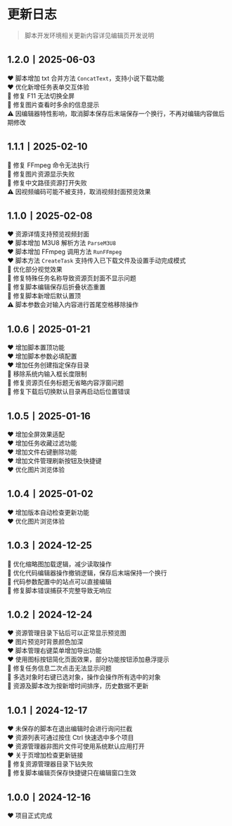# 更新日志

> 脚本开发环境相关更新内容详见编辑页开发说明

## 1.2.0丨2025-06-03
♥️ 脚本增加 txt 合并方法 `ConcatText`，支持小说下载功能  
♥️ 优化新增任务表单交互体验  
🔧 修复 F11 无法切换全屏  
🔧 修复图片查看时多余的信息提示  
⚠️ 因编辑器特性影响，取消脚本保存后末端保存一个换行，不再对编辑内容做后期修改  

## 1.1.1丨2025-02-10
🔧 修复 FFmpeg 命令无法执行  
🔧 修复图片资源显示失败  
🔧 修复中文路径资源打开失败  
⚠️ 因视频编码可能不被支持，取消视频封面预览效果  

## 1.1.0丨2025-02-08
♥️ 资源详情支持预览视频封面  
♥️ 脚本增加 M3U8 解析方法 `ParseM3U8`  
♥️ 脚本增加 FFmpeg 调用方法 `RunFFmpeg`  
♥️ 脚本方法 `CreateTask` 支持传入已下载文件及设置手动完成模式  
🔧 优化部分视觉效果  
🔧 修复特殊任务名称导致资源页封面不显示问题  
🔧 修复脚本编辑保存后折叠状态重置  
🔧 修复脚本新增后默认置顶  
⚠️ 脚本参数会对输入内容进行首尾空格移除操作  

## 1.0.6丨2025-01-21
♥️ 增加脚本置顶功能  
♥️ 增加脚本参数必填配置  
♥️ 增加任务创建指定保存目录  
🔧 移除系统内输入框长度限制  
🔧 修复资源页任务标题无省略内容浮窗问题  
🔧 修复下载后切换默认目录再启动后位置错误  

## 1.0.5丨2025-01-16
♥️ 增加全屏效果适配  
♥️ 增加任务收藏过滤功能  
♥️ 增加文件右键删除功能  
♥️ 增加文件管理刷新按钮及快捷键  
♥️ 优化图片浏览体验  

## 1.0.4丨2025-01-02
♥️ 增加版本自动检查更新功能  
♥️ 优化图片浏览体验  

## 1.0.3丨2024-12-25
🔧 优化缩略图加载逻辑，减少读取操作  
🔧 优化代码编辑器操作撤销逻辑，保存后末端保持一个换行  
🔧 代码参数配置中的站点可以直接编辑  
🔧 修复脚本错误捕获不完整导致无响应  

## 1.0.2丨2024-12-24
♥️ 资源管理目录下钻后可以正常显示预览图  
♥️ 图片预览时背景颜色加深  
♥️ 脚本管理右键菜单增加导出功能  
♥️ 使用图标按钮简化页面效果，部分功能按钮添加悬浮提示  
🔧 修复任务信息二次点击无法显示问题  
🔧 多选对象时右键已选对象，操作会操作所有选中的对象  
🔧 资源及脚本改为按新增时间排序，历史数据不更新  

## 1.0.1丨2024-12-17
♥️ 未保存的脚本在退出编辑时会进行询问拦截  
♥️ 资源列表可通过按住 Ctrl 快速选中多个项目  
♥️ 资源管理器非图片文件可使用系统默认应用打开  
♥️ 关于页增加检查更新链接  
🔧 修复资源管理器目录下钻失败  
🔧 修复脚本编辑页保存快捷键只在编辑窗口生效  

## 1.0.0丨2024-12-16
♥️ 项目正式完成  
